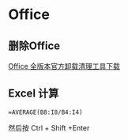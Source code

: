 # Office

## 删除Office
[Office 全版本官方卸载清理工具下载 ](http://www.itzhanzhang.com/soft/uninstall-office.html)

## Excel 计算
```
=AVERAGE(B8:I8/B4:I4)
```
然后按 Ctrl + Shift +Enter
